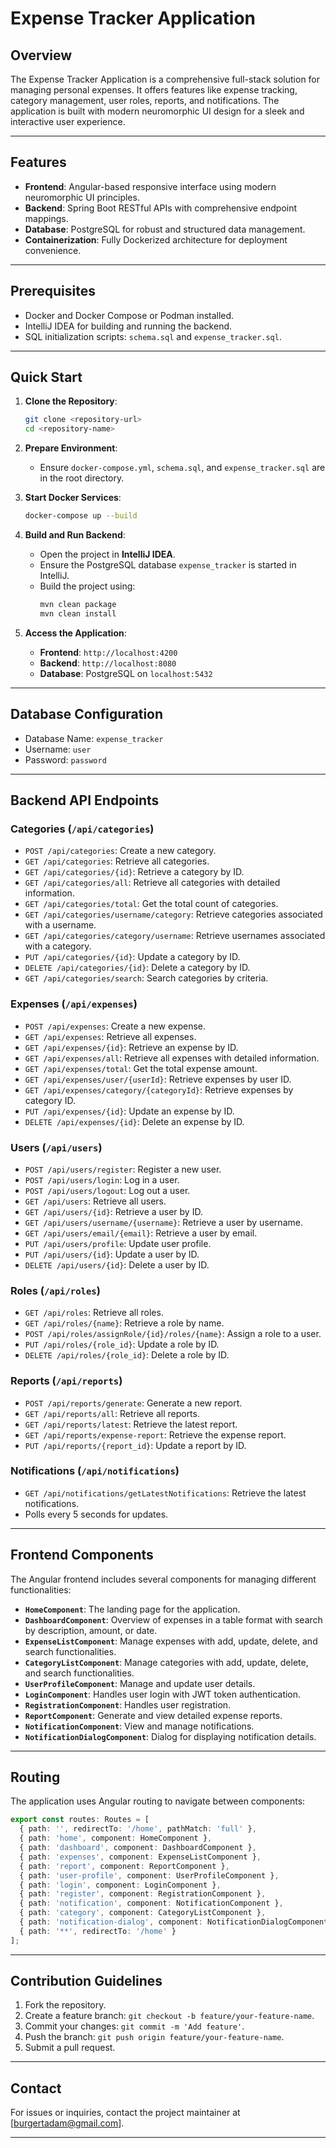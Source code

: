 
# Expense Tracker Application

## Overview

The Expense Tracker Application is a comprehensive full-stack solution for managing personal expenses. It offers features like expense tracking, category management, user roles, reports, and notifications. The application is built with modern neuromorphic UI design for a sleek and interactive user experience.

---

## Features

- **Frontend**: Angular-based responsive interface using modern neuromorphic UI principles.
- **Backend**: Spring Boot RESTful APIs with comprehensive endpoint mappings.
- **Database**: PostgreSQL for robust and structured data management.
- **Containerization**: Fully Dockerized architecture for deployment convenience.


---

## Prerequisites

- Docker and Docker Compose or Podman installed.
- IntelliJ IDEA for building and running the backend.
- SQL initialization scripts: `schema.sql` and `expense_tracker.sql`.

---

## Quick Start

1. **Clone the Repository**:
   ```bash
   git clone <repository-url>
   cd <repository-name>
   ```

2. **Prepare Environment**:
   - Ensure `docker-compose.yml`, `schema.sql`, and `expense_tracker.sql` are in the root directory.

3. **Start Docker Services**:
   ```bash
   docker-compose up --build
   ```

4. **Build and Run Backend**:
   - Open the project in **IntelliJ IDEA**.
   - Ensure the PostgreSQL database `expense_tracker` is started in IntelliJ.
   - Build the project using:
     ```bash
     mvn clean package
     mvn clean install
     ```

5. **Access the Application**:
   - **Frontend**: `http://localhost:4200`
   - **Backend**: `http://localhost:8080`
   - **Database**: PostgreSQL on `localhost:5432`

---

## Database Configuration

- Database Name: `expense_tracker`
- Username: `user`
- Password: `password`

---

## Backend API Endpoints

### Categories (`/api/categories`)
- `POST /api/categories`: Create a new category.
- `GET /api/categories`: Retrieve all categories.
- `GET /api/categories/{id}`: Retrieve a category by ID.
- `GET /api/categories/all`: Retrieve all categories with detailed information.
- `GET /api/categories/total`: Get the total count of categories.
- `GET /api/categories/username/category`: Retrieve categories associated with a username.
- `GET /api/categories/category/username`: Retrieve usernames associated with a category.
- `PUT /api/categories/{id}`: Update a category by ID.
- `DELETE /api/categories/{id}`: Delete a category by ID.
- `GET /api/categories/search`: Search categories by criteria.

### Expenses (`/api/expenses`)
- `POST /api/expenses`: Create a new expense.
- `GET /api/expenses`: Retrieve all expenses.
- `GET /api/expenses/{id}`: Retrieve an expense by ID.
- `GET /api/expenses/all`: Retrieve all expenses with detailed information.
- `GET /api/expenses/total`: Get the total expense amount.
- `GET /api/expenses/user/{userId}`: Retrieve expenses by user ID.
- `GET /api/expenses/category/{categoryId}`: Retrieve expenses by category ID.
- `PUT /api/expenses/{id}`: Update an expense by ID.
- `DELETE /api/expenses/{id}`: Delete an expense by ID.

### Users (`/api/users`)
- `POST /api/users/register`: Register a new user.
- `POST /api/users/login`: Log in a user.
- `POST /api/users/logout`: Log out a user.
- `GET /api/users`: Retrieve all users.
- `GET /api/users/{id}`: Retrieve a user by ID.
- `GET /api/users/username/{username}`: Retrieve a user by username.
- `GET /api/users/email/{email}`: Retrieve a user by email.
- `PUT /api/users/profile`: Update user profile.
- `PUT /api/users/{id}`: Update a user by ID.
- `DELETE /api/users/{id}`: Delete a user by ID.

### Roles (`/api/roles`)
- `GET /api/roles`: Retrieve all roles.
- `GET /api/roles/{name}`: Retrieve a role by name.
- `POST /api/roles/assignRole/{id}/roles/{name}`: Assign a role to a user.
- `PUT /api/roles/{role_id}`: Update a role by ID.
- `DELETE /api/roles/{role_id}`: Delete a role by ID.

### Reports (`/api/reports`)
- `POST /api/reports/generate`: Generate a new report.
- `GET /api/reports/all`: Retrieve all reports.
- `GET /api/reports/latest`: Retrieve the latest report.
- `GET /api/reports/expense-report`: Retrieve the expense report.
- `PUT /api/reports/{report_id}`: Update a report by ID.

### Notifications (`/api/notifications`)
- `GET /api/notifications/getLatestNotifications`: Retrieve the latest notifications.
- Polls every 5 seconds for updates.

---

## Frontend Components

The Angular frontend includes several components for managing different functionalities:

- **`HomeComponent`**: The landing page for the application.
- **`DashboardComponent`**: Overview of expenses in a table format with search by description, amount, or date.
- **`ExpenseListComponent`**: Manage expenses with add, update, delete, and search functionalities.
- **`CategoryListComponent`**: Manage categories with add, update, delete, and search functionalities.
- **`UserProfileComponent`**: Manage and update user details.
- **`LoginComponent`**: Handles user login with JWT token authentication.
- **`RegistrationComponent`**: Handles user registration.
- **`ReportComponent`**: Generate and view detailed expense reports.
- **`NotificationComponent`**: View and manage notifications.
- **`NotificationDialogComponent`**: Dialog for displaying notification details.

---

## Routing

The application uses Angular routing to navigate between components:

```typescript
export const routes: Routes = [
  { path: '', redirectTo: '/home', pathMatch: 'full' },
  { path: 'home', component: HomeComponent },
  { path: 'dashboard', component: DashboardComponent },
  { path: 'expenses', component: ExpenseListComponent },
  { path: 'report', component: ReportComponent },
  { path: 'user-profile', component: UserProfileComponent },
  { path: 'login', component: LoginComponent },
  { path: 'register', component: RegistrationComponent },
  { path: 'notification', component: NotificationComponent },
  { path: 'category', component: CategoryListComponent },
  { path: 'notification-dialog', component: NotificationDialogComponent },
  { path: '**', redirectTo: '/home' }
];
```

---

## Contribution Guidelines

1. Fork the repository.
2. Create a feature branch: `git checkout -b feature/your-feature-name`.
3. Commit your changes: `git commit -m 'Add feature'`.
4. Push the branch: `git push origin feature/your-feature-name`.
5. Submit a pull request.

---

## Contact

For issues or inquiries, contact the project maintainer at [burgertadam@gmail.com].

---
